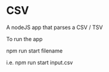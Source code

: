 # CSV
A nodeJS app that parses a CSV / TSV

To run the app

npm run start filename

i.e. npm run start input.csv
